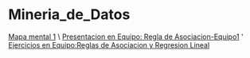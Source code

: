 # Mineria_de_Datos
[Mapa mental 1](https://github.com/Andrea-Lopez/Mineria_de_Datos/blob/master/1822031_MapaMental1.pdf)
\\
[Presentacion en Equipo: Regla de Asociacion-Equipo1](https://github.com/FranciscoGSA1816358/Mineria_de_datos/blob/master/Presentaci%C3%B3n_Reglas%20de%20Asociaci%C3%B3n_2.pdf)
\'
[Ejercicios en Equipo:Reglas de Asociacion y Regresion Lineal](https://github.com/FranciscoGSA1816358/Mineria_de_datos)
